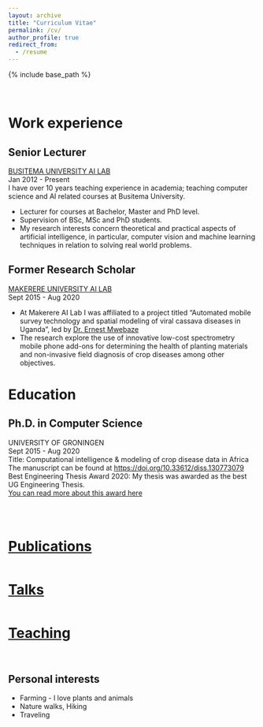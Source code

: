 ```yaml
---
layout: archive
title: "Curriculum Vitae"
permalink: /cv/
author_profile: true
redirect_from:
  - /resume
---
```

{% include base_path %}

<div style="padding-top: 20px;"></div>

# Work experience

## Senior Lecturer 
<a href="https://people.busitema.ac.ug/staff/academic-staff/godliver-owomugisha" target="_blank">BUSITEMA UNIVERSITY AI LAB</a>  <br>
Jan 2012 - Present <br>
I have over 10 years teaching experience in academia; teaching computer science and AI related courses at Busitema University.  
* Lecturer for courses at Bachelor, Master and PhD level.<br>
* Supervision of BSc, MSc and PhD students.<br>
* My research interests concern theoretical and practical aspects of artificial intelligence, in particular, computer vision and machine learning techniques in relation to solving real world problems. 

## Former Research Scholar 
<a href="https://air.ug/" target="_blank">MAKERERE UNIVERSITY AI LAB</a> <br> 
Sept 2015 - Aug 2020 <br>
* At Makerere AI Lab I was affiliated to a project titled “Automated mobile survey technology and
spatial modeling of viral cassava diseases in Uganda”, led by <a href="https://emwebaze.github.io/" target="_blank"> Dr. Ernest Mwebaze</a> <br>
* The research explore the use of innovative low-cost spectrometry mobile phone add-ons for determining the health of planting materials and non-invasive field diagnosis of crop diseases among other objectives. 


# Education
## Ph.D. in Computer Science
UNIVERSITY OF GRONINGEN <br> 
Sept 2015 - Aug 2020 <br>
Title: Computational intelligence & modeling of crop disease data in Africa <br>
The manuscript can be found at <a href="https://doi.org/10.33612/diss.130773079" target="_blank">https://doi.org/10.33612/diss.130773079 </a> <br>
Best Engineering Thesis Award 2020: My thesis was awarded as the best UG Engineering Thesis.
<br> 
<a href="https://www.rug.nl/news/2021/01/best-engineering-thesis-2021-for"> You can read more about this award here
</a> <br> 

<div style="padding-top: 15px;"></div>

<h1 style="padding-top: 15px;"><a href="https://estefaniatalavera.github.io/publications/" target="_blank">Publications</a></h1>

<h1 style="padding-top: 15px;"><a href="https://estefaniatalavera.github.io/talks/" target="_blank">Talks</a></h1>

<h1 style="padding-top: 15px;"><a href="https://estefaniatalavera.github.io/teaching/" target="_blank">Teaching</a></h1>

<div style="padding-top: 15px;"></div>


## Personal interests
* Farming - I love plants and animals
* Nature walks, Hiking
* Traveling 
